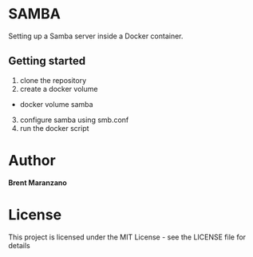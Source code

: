 # SAMBA
Setting up a Samba server inside a Docker container.

## Getting started
1. clone the repository
2. create a docker volume
* docker volume samba
3. configure samba using smb.conf
3. run the docker script

# Author

**Brent Maranzano**

# License

This project is licensed under the MIT License - see the LICENSE file for details

